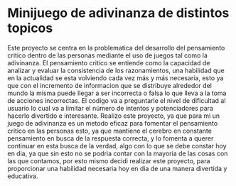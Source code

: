 # Minijuego de adivinanza de distintos topicos
Este proyecto se centra en la problematica del desarrollo del pensamiento critico dentro de las personas mediante el uso de juegos tal como la adivinanza. El pensamiento critico se entiende como la capacidad de analizar y evaluar la consistencia de los razonamientos, una habilidad que en la actualidad se esta volviendo cada vez más y más necesaria, esto ya que con el incremento de informacion que se distribuye alrededor del mundo la misma puede llegar a ser incorrecta o falsa lo que lleva a la toma de acciones incorrectas. El codigo va a preguntarle el nivel de dificultad al usuario lo cual va a limitar el número de intentos y potenciadores para hacerlo divertido e interesante.
Realizo este proyecto, ya que para mi un juego de adivinanza es un metodo eficaz para fomentar el pensamiento critico en las personas esto, ya que mantiene el cerebro en constante pensamiento en busca de la respuesta correcta, y lo fomenta a querer continuar en esta busca de la verdad, algo con lo que se debe constar hoy en dia, ya que sin esto no se podria contar con la mayoria de las cosas con las que contamos, por esto mismo decidi realizar este proyecto, para proporcionar una habilidad necesaria hoy en dia de una manera divertida y educativa.
